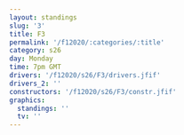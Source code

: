 ```yaml
---
layout: standings
slug: '3'
title: F3
permalink: '/f12020/:categories/:title'
category: s26
day: Monday
time: 7pm GMT
drivers: '/f12020/s26/F3/drivers.jfif'
drivers_2: ''
constructors: '/f12020/s26/F3/constr.jfif'
graphics:
  standings: ''
  tv: ''
---
```


